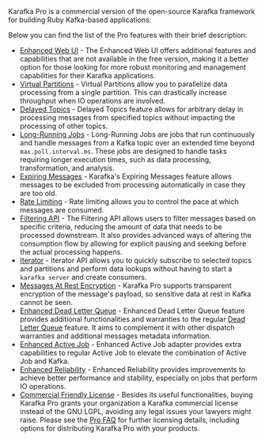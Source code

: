 Karafka Pro is a commercial version of the open-source Karafka framework for building Ruby Kafka-based applications.

Below you can find the list of the Pro features with their brief description:

- [Enhanced Web UI](Pro-Enhanced-Web-UI) - The Enhanced Web UI offers additional features and capabilities that are not available in the free version, making it a better option for those looking for more robust monitoring and management capabilities for their Karafka applications.
- [Virtual Partitions](Pro-Virtual-Partitions) - Virtual Partitions allow you to parallelize data processing from a single partition. This can drastically increase throughput when IO operations are involved.
- [Delayed Topics](Pro-Delayed-Topics) - Delayed Topics feature allows for arbitrary delay in processing messages from specified topics without impacting the processing of other topics.
- [Long-Running Jobs](Pro-Long-Running-Jobs) - Long-Running Jobs are jobs that run continuously and handle messages from a Kafka topic over an extended time beyond `max.poll.interval.ms`. These jobs are designed to handle tasks requiring longer execution times, such as data processing, transformation, and analysis.
- [Expiring Messages](Pro-Expiring-Messages) - Karafka's Expiring Messages feature allows messages to be excluded from processing automatically in case they are too old.
- [Rate Limiting](Pro-Rate-Limiting) - Rate limiting allows you to control the pace at which messages are consumed.
- [Filtering API](Pro-Filtering-API) - The Filtering API allows users to filter messages based on specific criteria, reducing the amount of data that needs to be processed downstream. It also provides advanced ways of altering the consumption flow by allowing for explicit pausing and seeking before the actual processing happens.
- [Iterator](Pro-Iterator-API) - Iterator API allows you to quickly subscribe to selected topics and partitions and perform data lookups without having to start a `karafka server` and create consumers.
- [Messages At Rest Encryption](Pro-Messages-At-Rest-Encryption) - Karafka Pro supports transparent encryption of the message's payload, so sensitive data at rest in Kafka cannot be seen.
- [Enhanced Dead Letter Queue](Pro-Enhanced-Dead-Letter-Queue) - Enhanced Dead Letter Queue feature provides additional functionalities and warranties to the regular [Dead Letter Queue](Pro-Enhanced-Dead-Letter-Queue) feature. It aims to complement it with other dispatch warranties and additional messages metadata information.
- [Enhanced Active Job](Pro-Enhanced-Active-Job) - Enhanced Active Job adapter provides extra capabilities to regular Active Job to elevate the combination of Active Job and Kafka.
- [Enhanced Reliability](Pro-Enhanced-Reliability) - Enhanced Reliability provides improvements to achieve better performance and stability, especially on jobs that perform IO operations.
- [Commercial Friendly License](https://github.com/karafka/karafka/blob/master/LICENSE-COMM) - Besides its useful functionalities, buying Karafka Pro grants your organization a Karafka commercial license instead of the GNU LGPL, avoiding any legal issues your lawyers might raise. Please see the [Pro FAQ](/docs/Pro-FAQ) for further licensing details, including options for distributing Karafka Pro with your products.
